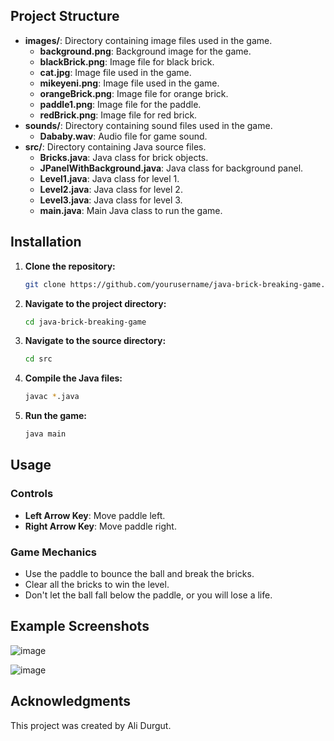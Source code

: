 ## Project Structure

- **images/**: Directory containing image files used in the game.
  - **background.png**: Background image for the game.
  - **blackBrick.png**: Image file for black brick.
  - **cat.jpg**: Image file used in the game.
  - **mikeyeni.png**: Image file used in the game.
  - **orangeBrick.png**: Image file for orange brick.
  - **paddle1.png**: Image file for the paddle.
  - **redBrick.png**: Image file for red brick.
- **sounds/**: Directory containing sound files used in the game.
  - **Dababy.wav**: Audio file for game sound.
- **src/**: Directory containing Java source files.
  - **Bricks.java**: Java class for brick objects.
  - **JPanelWithBackground.java**: Java class for background panel.
  - **Level1.java**: Java class for level 1.
  - **Level2.java**: Java class for level 2.
  - **Level3.java**: Java class for level 3.
  - **main.java**: Main Java class to run the game.

## Installation

1. **Clone the repository:**
    ```sh
    git clone https://github.com/yourusername/java-brick-breaking-game.git
    ```

2. **Navigate to the project directory:**
    ```sh
    cd java-brick-breaking-game
    ```

3. **Navigate to the source directory:**
    ```sh
    cd src
    ```

4. **Compile the Java files:**
    ```sh
    javac *.java
    ```

5. **Run the game:**
    ```sh
    java main
    ```

## Usage

### Controls

- **Left Arrow Key**: Move paddle left.
- **Right Arrow Key**: Move paddle right.

### Game Mechanics

- Use the paddle to bounce the ball and break the bricks.
- Clear all the bricks to win the level.
- Don't let the ball fall below the paddle, or you will lose a life.

## Example Screenshots
![image](https://github.com/AliDrgt/java-brick-breaking-game/assets/58707793/77a65490-acb7-448b-a8c8-b6a13d077334)

![image](https://github.com/AliDrgt/java-brick-breaking-game/assets/58707793/55e4d836-f5d0-43ff-88a0-266c61d3e6b5)

## Acknowledgments

This project was created by Ali Durgut.
